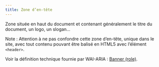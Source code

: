```yaml
---
title: Zone d’en-tête 
---
```


Zone située en haut du document et contenant généralement le titre du
document, un logo, un slogan…

Note : Attention à ne pas confondre cette zone d’en-tête, unique dans le site,
avec tout contenu pouvant être balisé en HTML5 avec l’élément `<header>`.

Voir la définition technique fournie par WAI-ARIA : [Banner
(role)](https://www.w3.org/TR/wai-aria-1.1/#banner).

